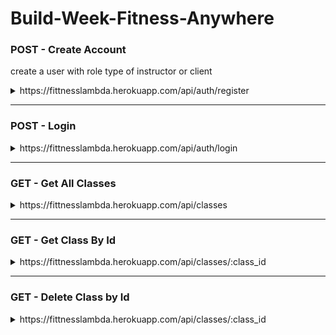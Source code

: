 # Build-Week-Fitness-Anywhere

### POST - Create Account

create a user with role type of instructor or client

<details>
<summary>https://fittnesslambda.herokuapp.com/api/auth/register</summary>

```JSON
what you need:
{
    "username": "Mario",
    "password": "foobar",
    "role": "instructor OR client"
}

what you get back:
{
    "user_id": 10,
    "username": "Mario",
    "password": "$2a$08$cHlS2uqmuiHGvZcqcnFKNOnWcHJD49nDpINZslFqKaQi8dWMIoclC",
    "role": "instructor OR Client"
}
```

</details>

---

### POST - Login

<details>
<summary>https://fittnesslambda.herokuapp.com/api/auth/login</summary>

```JSON
what you need:
{
    "username": "Foo",
    "password": "1234",
}

what you get back:
{
    "message": "Welcome, Foo",
    "token": "eyJhbGciOiJIUzI1NiIsInR5cCI6IkpXVCJ9.eyJzdWJqZWN0IjoxLCJ1c2VybmFtZSI6IkZvbyIsInJvbGUiOiJpbnN0cnVjdG9yIiwiaWF0IjoxNjI0MzgwNjgzLCJleHAiOjE2MjQ0NjcwODN9.h2YESaVK5ZHT-pYHiutFYnI7HnoYxNm1nIH87sW5iiw",
    "role": "instructor"
}
```

</details>

---

### GET - Get All Classes

<details>
<summary>https://fittnesslambda.herokuapp.com/api/classes</summary>
    
```JSON
Returns ALL classes with associated instructor username and id. Anyone can make this call.

what you get back:

    [
        {
            "instructor": {
                "id": 1,
                "username": "Foo"
            },
            "class_id": 2,
            "name": "Get Swoll",
            "type": "strength training",
            "start_time": "1:00pm",
            "duration": "50 mins",
            "level": "intermediate",
            "location": "East Gym",
            "attendees": "8",
            "max_size": "10"
        },
        {
            "instructor": {
                "id": 1,
                "username": "Foo"
            },
            "class_id": 1,
            "name": "Pump up the Jam",
            "type": "cardio",
            "start_time": "8:00am",
            "duration": "50 mins",
            "level": "beginner",
            "location": "East Gym",
            "attendees": "12",
            "max_size": "20"
        }
    ]

````
</details>

--------------------------------------------------------------------

### GET - Get Class By Id
<details>
<summary>https://fittnesslambda.herokuapp.com/api/classes/:class_id</summary>

```JSON
Returns specific class and associated instructor username and id. Anyone can make this call.

what you get back:
 {
        "instructor": {
            "id": 1,
            "username": "Foo"
        },
        "class_id": 2,
        "name": "Get Swoll",
        "type": "strength training",
        "start_time": "1:00pm",
        "duration": "50 mins",
        "level": "intermediate",
        "location": "East Gym",
        "attendees": "8",
        "max_size": "10"
    },
````

</details>

---

### GET - Delete Class by Id

<details>
<summary>https://fittnesslambda.herokuapp.com/api/classes/:class_id</summary>

```JSON
Delete class by specific id. Only instructor of the class can make this call.

what you get back:
 {
        "instructor": {
            "id": 1,
            "username": "Foo"
        },
        "class_id": 2,
        "name": "Get Swoll",
        "type": "strength training",
        "start_time": "1:00pm",
        "duration": "50 mins",
        "level": "intermediate",
        "location": "East Gym",
        "attendees": "8",
        "max_size": "10"
    },
```

</details>
